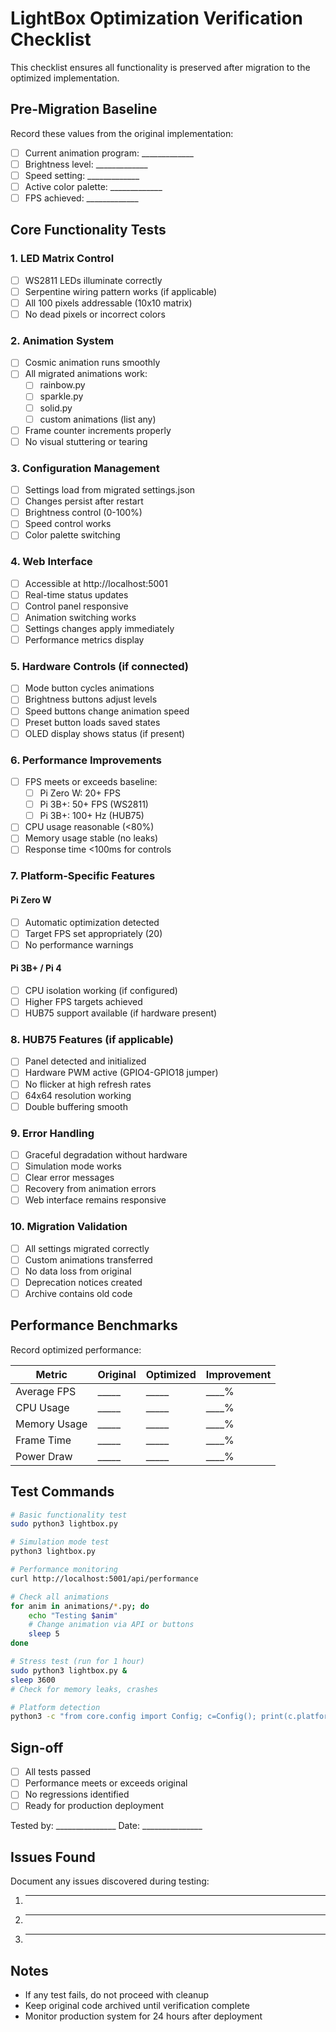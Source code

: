 # LightBox Optimization Verification Checklist

This checklist ensures all functionality is preserved after migration to the optimized implementation.

## Pre-Migration Baseline

Record these values from the original implementation:
- [ ] Current animation program: _____________
- [ ] Brightness level: _____________
- [ ] Speed setting: _____________
- [ ] Active color palette: _____________
- [ ] FPS achieved: _____________

## Core Functionality Tests

### 1. LED Matrix Control
- [ ] WS2811 LEDs illuminate correctly
- [ ] Serpentine wiring pattern works (if applicable)
- [ ] All 100 pixels addressable (10x10 matrix)
- [ ] No dead pixels or incorrect colors

### 2. Animation System
- [ ] Cosmic animation runs smoothly
- [ ] All migrated animations work:
  - [ ] rainbow.py
  - [ ] sparkle.py
  - [ ] solid.py
  - [ ] custom animations (list any)
- [ ] Frame counter increments properly
- [ ] No visual stuttering or tearing

### 3. Configuration Management
- [ ] Settings load from migrated settings.json
- [ ] Changes persist after restart
- [ ] Brightness control (0-100%)
- [ ] Speed control works
- [ ] Color palette switching

### 4. Web Interface
- [ ] Accessible at http://localhost:5001
- [ ] Real-time status updates
- [ ] Control panel responsive
- [ ] Animation switching works
- [ ] Settings changes apply immediately
- [ ] Performance metrics display

### 5. Hardware Controls (if connected)
- [ ] Mode button cycles animations
- [ ] Brightness buttons adjust levels
- [ ] Speed buttons change animation speed
- [ ] Preset button loads saved states
- [ ] OLED display shows status (if present)

### 6. Performance Improvements
- [ ] FPS meets or exceeds baseline:
  - [ ] Pi Zero W: 20+ FPS
  - [ ] Pi 3B+: 50+ FPS (WS2811)
  - [ ] Pi 3B+: 100+ Hz (HUB75)
- [ ] CPU usage reasonable (<80%)
- [ ] Memory usage stable (no leaks)
- [ ] Response time <100ms for controls

### 7. Platform-Specific Features

#### Pi Zero W
- [ ] Automatic optimization detected
- [ ] Target FPS set appropriately (20)
- [ ] No performance warnings

#### Pi 3B+ / Pi 4
- [ ] CPU isolation working (if configured)
- [ ] Higher FPS targets achieved
- [ ] HUB75 support available (if hardware present)

### 8. HUB75 Features (if applicable)
- [ ] Panel detected and initialized
- [ ] Hardware PWM active (GPIO4-GPIO18 jumper)
- [ ] No flicker at high refresh rates
- [ ] 64x64 resolution working
- [ ] Double buffering smooth

### 9. Error Handling
- [ ] Graceful degradation without hardware
- [ ] Simulation mode works
- [ ] Clear error messages
- [ ] Recovery from animation errors
- [ ] Web interface remains responsive

### 10. Migration Validation
- [ ] All settings migrated correctly
- [ ] Custom animations transferred
- [ ] No data loss from original
- [ ] Deprecation notices created
- [ ] Archive contains old code

## Performance Benchmarks

Record optimized performance:

| Metric | Original | Optimized | Improvement |
|--------|----------|-----------|-------------|
| Average FPS | _____ | _____ | ____% |
| CPU Usage | _____ | _____ | ____% |
| Memory Usage | _____ | _____ | ____% |
| Frame Time | _____ | _____ | ____% |
| Power Draw | _____ | _____ | ____% |

## Test Commands

```bash
# Basic functionality test
sudo python3 lightbox.py

# Simulation mode test
python3 lightbox.py

# Performance monitoring
curl http://localhost:5001/api/performance

# Check all animations
for anim in animations/*.py; do
    echo "Testing $anim"
    # Change animation via API or buttons
    sleep 5
done

# Stress test (run for 1 hour)
sudo python3 lightbox.py &
sleep 3600
# Check for memory leaks, crashes

# Platform detection
python3 -c "from core.config import Config; c=Config(); print(c.platform_info)"
```

## Sign-off

- [ ] All tests passed
- [ ] Performance meets or exceeds original
- [ ] No regressions identified
- [ ] Ready for production deployment

Tested by: _______________ Date: _______________

## Issues Found

Document any issues discovered during testing:

1. _________________________________________________
2. _________________________________________________
3. _________________________________________________

## Notes

- If any test fails, do not proceed with cleanup
- Keep original code archived until verification complete
- Monitor production system for 24 hours after deployment